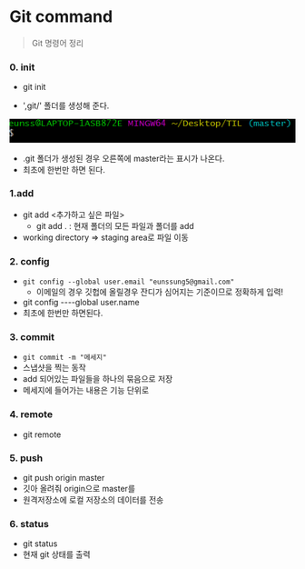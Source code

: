 # Git command

> Git 명령어 정리



### 0. init

- git init

- ',git/' 폴더를 생성해 준다.

<img src="Git command.assets/image-20201229151517382.png" alt="image-20201229151517382" style="zoom:150%;" />

- .git 폴더가 생성된 경우 오른쪽에 master라는 표시가 나온다.
- 최초에 한번만 하면 된다.



### 1.add

- git add  <추가하고 싶은 파일>
  - git add . : 현재 폴더의 모든 파일과 폴더를 add
- working directory => staging area로 파일 이동



### 2. config

- `git config --global user.email "eunssung5@gmail.com"`
  - 이메일의 경우 깃헙에 올릴경우 잔디가 심어지는 기준이므로 정확하게 입력!
- git config ----global user.name
- 최초에 한번만 하면된다.



### 3. commit

- `git commit -m "메세지"`
- 스냅샷을 찍는 동작
- add 되어있는 파일들을 하나의 묶음으로 저장
- 메세지에 들어가는 내용은 기능 단위로



### 4. remote

- git remote 



### 5. push

- git push origin master
- 깃아 올려줘 origin으로 master를
- 원격저장소에 로컬 저장소의 데이터를 전송



### 6. status

- git status
- 현재 git 상태를 출력

